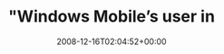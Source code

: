 ---
retweeted: false
source: <a href="http://twitter.com" rel="nofollow">Twitter Web Client</a>
entities:
  hashtags: []
  symbols: []
  user_mentions: []
  urls: []
display_text_range:
- '0'
- '105'
favorite_count: '0'
id_str: '1059778841'
truncated: false
retweet_count: '0'
id: '1059778841'
created_at: Tue Dec 16 02:04:52 +0000 2008
favorited: false
full_text: '"Windows Mobile&#8217;s user interface has been lambasted for years, but
  theoretica..." http://is.gd/bSPb'
lang: en
tags:
- pesos:twitter
date: '2008-12-16T02:04:52+00:00'
src: https://twitter.com/bascht/status/1059778841
original_url: https://twitter.com/bascht/status/1059778841
type: twitter_tweet
text: '"Windows Mobile&#8217;s user interface has been lambasted for years, but theoretica..."
  http://is.gd/bSPb'
title: "\"Windows Mobile&#8217;s user in"

---